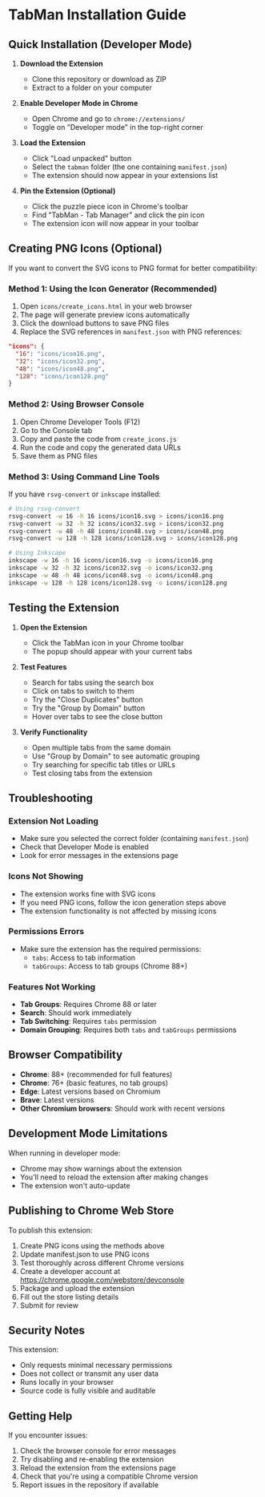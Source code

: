 # TabMan Installation Guide

## Quick Installation (Developer Mode)

1. **Download the Extension**
   - Clone this repository or download as ZIP
   - Extract to a folder on your computer

2. **Enable Developer Mode in Chrome**
   - Open Chrome and go to `chrome://extensions/`
   - Toggle on "Developer mode" in the top-right corner

3. **Load the Extension**
   - Click "Load unpacked" button
   - Select the `tabman` folder (the one containing `manifest.json`)
   - The extension should now appear in your extensions list

4. **Pin the Extension (Optional)**
   - Click the puzzle piece icon in Chrome's toolbar
   - Find "TabMan - Tab Manager" and click the pin icon
   - The extension icon will now appear in your toolbar

## Creating PNG Icons (Optional)

If you want to convert the SVG icons to PNG format for better compatibility:

### Method 1: Using the Icon Generator (Recommended)

1. Open `icons/create_icons.html` in your web browser
2. The page will generate preview icons automatically
3. Click the download buttons to save PNG files
4. Replace the SVG references in `manifest.json` with PNG references:

```json
"icons": {
  "16": "icons/icon16.png",
  "32": "icons/icon32.png",
  "48": "icons/icon48.png",
  "128": "icons/icon128.png"
}
```

### Method 2: Using Browser Console

1. Open Chrome Developer Tools (F12)
2. Go to the Console tab
3. Copy and paste the code from `create_icons.js`
4. Run the code and copy the generated data URLs
5. Save them as PNG files

### Method 3: Using Command Line Tools

If you have `rsvg-convert` or `inkscape` installed:

```bash
# Using rsvg-convert
rsvg-convert -w 16 -h 16 icons/icon16.svg > icons/icon16.png
rsvg-convert -w 32 -h 32 icons/icon32.svg > icons/icon32.png
rsvg-convert -w 48 -h 48 icons/icon48.svg > icons/icon48.png
rsvg-convert -w 128 -h 128 icons/icon128.svg > icons/icon128.png

# Using Inkscape
inkscape -w 16 -h 16 icons/icon16.svg -o icons/icon16.png
inkscape -w 32 -h 32 icons/icon32.svg -o icons/icon32.png
inkscape -w 48 -h 48 icons/icon48.svg -o icons/icon48.png
inkscape -w 128 -h 128 icons/icon128.svg -o icons/icon128.png
```

## Testing the Extension

1. **Open the Extension**
   - Click the TabMan icon in your Chrome toolbar
   - The popup should appear with your current tabs

2. **Test Features**
   - Search for tabs using the search box
   - Click on tabs to switch to them
   - Try the "Close Duplicates" button
   - Try the "Group by Domain" button
   - Hover over tabs to see the close button

3. **Verify Functionality**
   - Open multiple tabs from the same domain
   - Use "Group by Domain" to see automatic grouping
   - Try searching for specific tab titles or URLs
   - Test closing tabs from the extension

## Troubleshooting

### Extension Not Loading

- Make sure you selected the correct folder (containing `manifest.json`)
- Check that Developer Mode is enabled
- Look for error messages in the extensions page

### Icons Not Showing

- The extension works fine with SVG icons
- If you need PNG icons, follow the icon generation steps above
- The extension functionality is not affected by missing icons

### Permissions Errors

- Make sure the extension has the required permissions:
  - `tabs`: Access to tab information
  - `tabGroups`: Access to tab groups (Chrome 88+)

### Features Not Working

- **Tab Groups**: Requires Chrome 88 or later
- **Search**: Should work immediately
- **Tab Switching**: Requires `tabs` permission
- **Domain Grouping**: Requires both `tabs` and `tabGroups` permissions

## Browser Compatibility

- **Chrome**: 88+ (recommended for full features)
- **Chrome**: 76+ (basic features, no tab groups)
- **Edge**: Latest versions based on Chromium
- **Brave**: Latest versions
- **Other Chromium browsers**: Should work with recent versions

## Development Mode Limitations

When running in developer mode:

- Chrome may show warnings about the extension
- You'll need to reload the extension after making changes
- The extension won't auto-update

## Publishing to Chrome Web Store

To publish this extension:

1. Create PNG icons using the methods above
2. Update manifest.json to use PNG icons
3. Test thoroughly across different Chrome versions
4. Create a developer account at https://chrome.google.com/webstore/devconsole
5. Package and upload the extension
6. Fill out the store listing details
7. Submit for review

## Security Notes

This extension:

- Only requests minimal necessary permissions
- Does not collect or transmit any user data
- Runs locally in your browser
- Source code is fully visible and auditable

## Getting Help

If you encounter issues:

1. Check the browser console for error messages
2. Try disabling and re-enabling the extension
3. Reload the extension from the extensions page
4. Check that you're using a compatible Chrome version
5. Report issues in the repository if available 